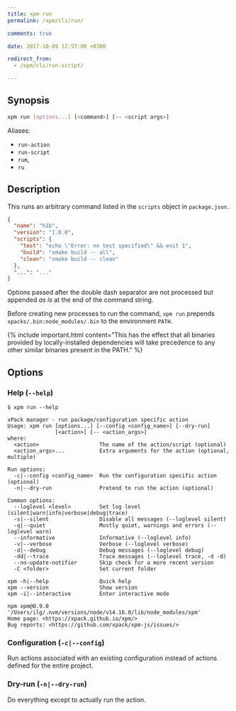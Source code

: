 ```yaml
---
title: xpm run
permalink: /xpm/cli/run/

comments: true

date: 2017-10-09 12:57:00 +0300

redirect_from:
  - /xpm/cli/run-script/

---
```


## Synopsis

```sh
xpm run [options...] [<command>] [-- <script args>]
```

Aliases:

- `run-action`
- `run-script`
- `rum`,
- `ru`

## Description

This runs an arbitrary command listed in the `scripts` object
in `package.json`.

```json
{
  "name": "h1b",
  "version": "1.0.0",
  "scripts": {
    "test": "echo \"Error: no test specified\" && exit 1",
    "build": "xmake build -- all",
    "clean": "xmake build -- clean"
  },
  "...": "..."
}
```

Options passed after the double dash separator are not processed
but appended _as is_ at the end of the command string.

Before creating new processes to run the command, `xpm run` prepends
`xpacks/.bin:node_modules/.bin` to the environment `PATH`.

{% include important.html content="This has the effect that all
binaries provided by locally-installed
dependencies will take precedence to any other similar binaries
present in the PATH." %}

## Options

### Help (`--help`)

```console
$ xpm run --help

xPack manager - run package/configuration specific action
Usage: xpm run [options...] [--config <config_name>] [--dry-run]
               [<action>] [-- <action_args>]
where:
  <action>                   The name of the action/script (optional)
  <action_args>...           Extra arguments for the action (optional, multiple)

Run options:
  -c|--config <config_name>  Run the configuration specific action (optional)
  -n|--dry-run               Pretend to run the action (optional)

Common options:
  --loglevel <level>         Set log level (silent|warn|info|verbose|debug|trace)
  -s|--silent                Disable all messages (--loglevel silent)
  -q|--quiet                 Mostly quiet, warnings and errors (--loglevel warn)
  --informative              Informative (--loglevel info)
  -v|--verbose               Verbose (--loglevel verbose)
  -d|--debug                 Debug messages (--loglevel debug)
  -dd|--trace                Trace messages (--loglevel trace, -d -d)
  --no-update-notifier       Skip check for a more recent version
  -C <folder>                Set current folder

xpm -h|--help                Quick help
xpm --version                Show version
xpm -i|--interactive         Enter interactive mode

npm xpm@0.9.0 '/Users/ilg/.nvm/versions/node/v14.16.0/lib/node_modules/xpm'
Home page: <https://xpack.github.io/xpm/>
Bug reports: <https://github.com/xpack/xpm-js/issues/>
```

### Configuration (`-c|--config`)

Run actions associated with an existing configuration instead of actions
defined for the entire project.

### Dry-run (`-n|--dry-run`)

Do everything except to actually run the action.
